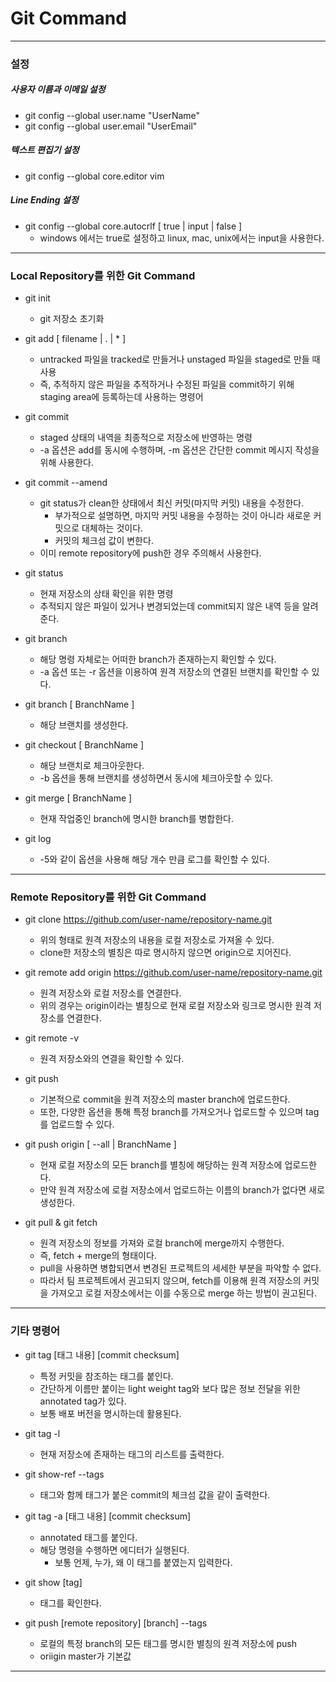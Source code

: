 # Git Command

---

### 설정

##### 사용자 이름과 이메일 설정

- git config --global user.name "UserName" 
- git config --global user.email "UserEmail"



##### 텍스트 편집기 설정

- git config --global core.editor vim



##### Line Ending 설정

- git config --global core.autocrlf [ true | input | false ]
  - windows 에서는 true로 설정하고 linux, mac, unix에서는 input을 사용한다.

---

### Local Repository를 위한 Git Command

- git init
  - git 저장소 초기화



- git add [ filename | . | * ]
  - untracked 파일을 tracked로 만들거나 unstaged 파일을 staged로 만들 때 사용
  - 즉, 추적하지 않은 파일을 추적하거나 수정된 파일을 commit하기 위해 staging area에 등록하는데 사용하는 명령어



- git commit 
  - staged 상태의 내역을 최종적으로 저장소에 반영하는 명령
  - -a 옵션은 add를 동시에 수행하며, -m 옵션은 간단한 commit 메시지 작성을 위해 사용한다.



- git commit --amend
  - git status가 clean한 상태에서 최신 커밋(마지막 커밋) 내용을 수정한다.
    - 부가적으로 설명하면, 마지막 커밋 내용을 수정하는 것이 아니라 새로운 커밋으로 대체하는 것이다.
    - 커밋의 체크섬 값이 변한다.
  - 이미 remote repository에 push한 경우 주의해서 사용한다.



- git status
  - 현재 저장소의 상태 확인을 위한 명령
  - 추적되지 않은 파일이 있거나 변경되었는데 commit되지 않은 내역 등을 알려준다.



- git branch
  - 해당 명령 자체로는 어떠한 branch가 존재하는지 확인할 수 있다.
  - -a 옵션 또는 -r 옵션을 이용하여 원격 저장소의 연결된 브랜치를 확인할 수 있다.



- git branch [ BranchName ]
  - 해당 브랜치를 생성한다.



- git checkout [ BranchName ]
  - 해당 브랜치로 체크아웃한다.
  - -b 옵션을 통해 브랜치를 생성하면서 동시에 체크아웃할 수 있다.



- git merge [ BranchName ]
  - 현재 작업중인 branch에 명시한 branch를 병합한다.



- git log
  - -5와 같이 옵션을 사용해 해당 개수 만큼 로그를 확인할 수 있다.

---

### Remote Repository를 위한 Git Command

- git clone https://github.com/user-name/repository-name.git
  - 위의 형태로 원격 저장소의 내용을 로컬 저장소로 가져올 수 있다.
  - clone한 저장소의 별칭은 따로 명시하지 않으면 origin으로 지어진다.



- git remote add origin https://github.com/user-name/repository-name.git
  - 원격 저장소와 로컬 저장소를 연결한다.
  - 위의 경우는 origin이라는 별칭으로 현재 로컬 저장소와 링크로 명시한 원격 저장소를 연결한다.



- git remote -v
  - 원격 저장소와의 연결을 확인할 수 있다.



- git push
  - 기본적으로 commit을 원격 저장소의 master branch에 업로드한다.
  - 또한, 다양한 옵션을 통해 특정 branch를 가져오거나 업로드할 수 있으며 tag를 업로드할 수 있다.



- git push origin [ --all | BranchName ]
  - 현재 로컬 저장소의 모든 branch를 별칭에 해당하는 원격 저장소에 업로드한다.
  - 만약 원격 저장소에 로컬 저장소에서 업로드하는 이름의 branch가 없다면 새로 생성한다.



- git pull & git fetch
  - 원격 저장소의 정보를 가져와 로컬 branch에 merge까지 수행한다.
  - 즉, fetch + merge의 형태이다.
  - pull을 사용하면 병합되면서 변경된 프로젝트의 세세한 부분을 파악할 수 없다.
  - 따라서 팀 프로젝트에서 권고되지 않으며, fetch를 이용해 원격 저장소의 커밋을 가져오고 로컬 저장소에서는 이를 수동으로 merge 하는 방법이 권고된다.

---

### 기타 명령어

- git tag [태그 내용] [commit checksum]
  - 특정 커밋을 참조하는 태그를 붙인다.
  - 간단하게 이름만 붙이는 light weight tag와 보다 많은 정보 전달을 위한 annotated tag가 있다.
  - 보통 배포 버전을 명시하는데 활용된다.

- git tag -l
  - 현재 저장소에 존재하는 태그의 리스트를 출력한다.

- git show-ref --tags
  - 태그와 함께 태그가 붙은 commit의 체크섬 값을 같이 출력한다.

- git tag -a [태그 내용] [commit checksum]
  - annotated 태그를 붙인다.
  - 해당 명령을 수행하면 에디터가 실행된다.
    - 보통 언제, 누가, 왜 이 태그를 붙였는지 입력한다.

- git show [tag]
  - 태그를 확인한다.

- git push [remote repository] [branch] --tags
  - 로컬의 특정 branch의 모든 태그를 명시한 별칭의 원격 저장소에 push
  - oriigin master가 기본값

---

